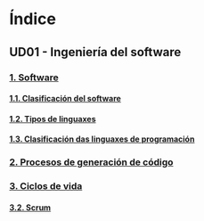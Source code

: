 
# Índice
## UD01 - Ingeniería del software 


### [1. Software](UD01/1.1.Software.md)
#### [1.1. Clasificación del software](UD01/1.2.Clasificacion_software.md)
#### [1.2. Tipos de linguaxes](UD01/1.3.Tipos_linguaxes.md)
#### [1.3. Clasificación das linguaxes de programación](UD01/1.4.Clasificacion_linguaxes.md)
### [2. Procesos de generación de código](UD01/2.1.Procesos_generacion_codigo.md)
### [3. Ciclos de vida](UD01/3.1.Ciclo_de_vida.md)
#### [3.2. Scrum](UD01/3.2.scrum.md)





